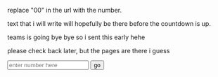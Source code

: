 <p>replace "00" in the url with the number.</p>
<p>text that i will write will hopefully be there before the countdown is up.</p>
<p>teams is going bye bye so i sent this early hehe</p>
<p>please check back later, but the pages are there i guess</p>

<input type="text" id="num" placeholder="enter number here">
<button onclick="go()">go</button>
<script>
function go() {
  var x = document.getElementById("num").value;
  window.location.href = 'https://potato2017.github.io/status_message_archive/' + x;
}
</script>